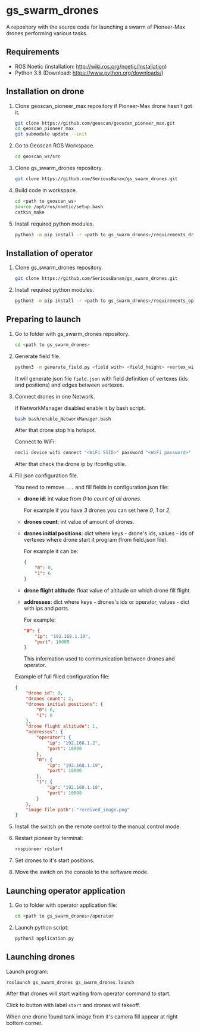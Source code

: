 # gs_swarm_drones

A repository with the source code for launching a swarm of Pioneer-Max drones performing various tasks.

## Requirements

-   ROS Noetic (installation: <http://wiki.ros.org/noetic/Installation>)
-   Python 3.8 (Download: <https://www.python.org/downloads/>)

## Installation on drone

1. Clone geoscan_pioneer_max repository if Pioneer-Max drone hasn't got it.

    ```bash
    git clone https://github.com/geoscan/geoscan_pioneer_max.git
    cd geoscan_pioneer_max
    git submodule update --init
    ```

2. Go to Geoscan ROS Workspace.

    ```bash
    cd geoscan_ws/src
    ```

3. Clone gs_swarm_drones repository.

    ```bash
    git clone https://github.com/SeriousBanan/gs_swarm_drones.git
    ```

4. Build code in workspace.

    ```bash
    cd <path to geoscan_ws>
    source /opt/ros/noetic/setup.bash
    catkin_make
    ```

5. Install required python modules.

    ```bash
    python3 -m pip install -r <path to gs_swarm_drones>/requirements_drone.txt
    ```

## Installation of operator

1. Clone gs_swarm_drones repository.

    ```bash
    git clone https://github.com/SeriousBanan/gs_swarm_drones.git
    ```

2. Install required python modules.

    ```bash
    python3 -m pip install -r <path to gs_swarm_drones>/requirements_operator.txt
    ```

## Preparing to launch

1. Go to folder with gs_swarm_drones repository.

    ```bash
    cd <path to gs_swarm_drones>
    ```

2. Generate field file.

    ```bash
    python3 -m generate_field.py <field with> <field_height> <vertex_width> <vertex_height>
    ```

    It will generate json file `field.json` with field definition of vertexes (ids and positions) and edges between vertexes.

3. Connect drones in one Network.

    If NetworkManager disabled enable it by bash script.

    ```bash
    bash bash/enable_NetworkManager.bash
    ```

    After that drone stop his hotspot.

    Connect to WiFi:

    ```bash
    nmcli device wifi connect "<WiFi SSID>" password "<WiFi password>" name "<give name to connection>"
    ```

    After that check the drone ip by ifconfig utile.

4. Fill json configuration file.

    You need to remove `...` and fill fields in configuration.json file:

    - **drone id**: int value from _0_ to _count of all drones_.

        For example if you have _3_ drones you can set here _0_, _1_ or _2_.

    - **drones count**: int value of amount of drones.
    - **drones initial positions**: dict where keys - drone's ids, values - ids of vertexes where drone start it program (from field.json file).

        For example it can be:

        ```json
        {
            "0": 0,
            "1": 6
        }
        ```

    - **drone flight altitude**: float value of altitude on which drone fill flight.
    - **addresses**: dict where keys - drones's ids or operator, values - dict with ips and ports.

        For example:

        ```json
        "0": {
            "ip": "192.168.1.19",
            "port": 10000
        }
        ```

        This information used to communication between drones and operator.

    Example of full filled configuration file:

    ```json
    {
        "drone id": 0,
        "drones count": 2,
        "drones initial positions": {
            "0": 6,
            "1": 0
        },
        "drone flight altitude": 1,
        "addresses": {
            "operator": {
                "ip": "192.168.1.2",
                "port": 10000
            },
            "0": {
                "ip": "192.168.1.19",
                "port": 10000
            },
            "1": {
                "ip": "192.168.1.18",
                "port": 10000
            }
        },
        "image file path": "received_image.png"
    }
    ```

5. Install the switch on the remote control to the manual control mode.

6. Restart pioneer by terminal:

    ```bash
    rospioneer restart
    ```

7. Set drones to it's start positions.

8. Move the switch on the console to the software mode.

## Launching operator application

1. Go to folder with operator application file:

    ```bash
    cd <path to gs_swarm_drones>/operator
    ```

2. Launch python script:

    ```bash
    python3 application.py
    ```

## Launching drones

Launch program:

```bash
roslaunch gs_swarm_drones gs_swarm_drones.launch
```

After that drones will start waiting from operator command to start.

Click to button with label `start` and drones will takeoff.

When one drone found tank image from it's camera fill appear at right bottom corner.

